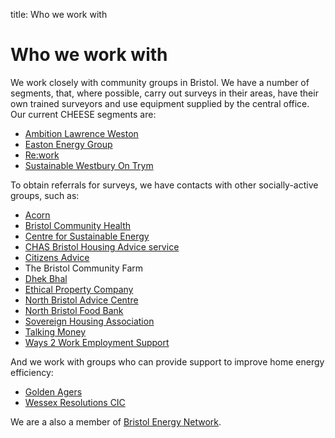 title: Who we work with

<a class="anchor" name="who-we-work-with"></a>
# Who we work with

We work closely with community groups in Bristol. We have a number of segments,
that, where possible, carry out surveys in their areas, have their own
trained surveyors and use equipment supplied by the central office. Our
current CHEESE segments are:

- [Ambition Lawrence Weston](http://www.ambitionlw.org)
- [Easton Energy Group](http://www.eastonenergygroup.org)
- [Re:work](https://www.reworkltd.org.uk/)
- [Sustainable Westbury On Trym](http://www.suswot.org.uk)

To obtain referrals for surveys, we have contacts with other socially-active
groups, such as:

- [Acorn](https://acorntheunion.org.uk/)
- [Bristol Community Health](https://briscomhealth.org.uk/)
- [Centre for Sustainable Energy](https://www.cse.org.uk)
- [CHAS Bristol Housing Advice service](http://www.chasbristol.co.uk/)
- [Citizens Advice](https://www.citizensadvice.org.uk/)
- The Bristol Community Farm
- [Dhek Bhal](http://www.dhekbhal.org.uk/)
- [Ethical Property Company](http://www.ethicalproperty.co.uk/)
- [North Bristol Advice Centre](http://www.northbristoladvice.org.uk/)
- [North Bristol Food Bank](https://northbristol.foodbank.org.uk/)
- [Sovereign Housing Association](https://www.sovereign.org.uk/)
- [Talking Money](https://www.talkingmoney.org.uk/)
- [Ways 2 Work Employment Support](https://ways2work.org.uk/)

And we work with groups who can provide support to improve home energy
efficiency:

- [Golden Agers](https://www.wellaware.org.uk/activities/golden-agers/)
- [Wessex Resolutions CIC](http://www.wrcic.org.uk)

We are a also a member of [Bristol Energy Network](http://www.bristolenergynetwork.org).
